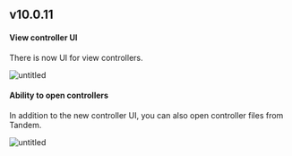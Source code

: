 ## v10.0.11

#### View controller UI

There is now UI for view controllers.

![untitled](https://user-images.githubusercontent.com/757408/42413585-d472e518-81f9-11e8-9a5b-b7e9cf779da4.gif)

#### Ability to open controllers

In addition to the new controller UI, you can also open controller files from Tandem.

![untitled](https://user-images.githubusercontent.com/757408/42413784-d16b898e-81fd-11e8-892e-5dcf3c94feea.gif)
